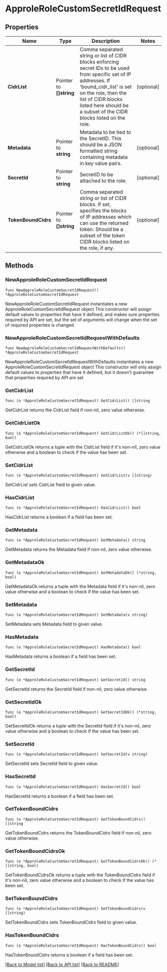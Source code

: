 # ApproleRoleCustomSecretIdRequest

## Properties

Name | Type | Description | Notes
------------ | ------------- | ------------- | -------------
**CidrList** | Pointer to **[]string** | Comma separated string or list of CIDR blocks enforcing secret IDs to be used from specific set of IP addresses. If &#39;bound_cidr_list&#39; is set on the role, then the list of CIDR blocks listed here should be a subset of the CIDR blocks listed on the role. | [optional] 
**Metadata** | Pointer to **string** | Metadata to be tied to the SecretID. This should be a JSON formatted string containing metadata in key value pairs. | [optional] 
**SecretId** | Pointer to **string** | SecretID to be attached to the role. | [optional] 
**TokenBoundCidrs** | Pointer to **[]string** | Comma separated string or list of CIDR blocks. If set, specifies the blocks of IP addresses which can use the returned token. Should be a subset of the token CIDR blocks listed on the role, if any. | [optional] 

## Methods

### NewApproleRoleCustomSecretIdRequest

`func NewApproleRoleCustomSecretIdRequest() *ApproleRoleCustomSecretIdRequest`

NewApproleRoleCustomSecretIdRequest instantiates a new ApproleRoleCustomSecretIdRequest object
This constructor will assign default values to properties that have it defined,
and makes sure properties required by API are set, but the set of arguments
will change when the set of required properties is changed

### NewApproleRoleCustomSecretIdRequestWithDefaults

`func NewApproleRoleCustomSecretIdRequestWithDefaults() *ApproleRoleCustomSecretIdRequest`

NewApproleRoleCustomSecretIdRequestWithDefaults instantiates a new ApproleRoleCustomSecretIdRequest object
This constructor will only assign default values to properties that have it defined,
but it doesn't guarantee that properties required by API are set

### GetCidrList

`func (o *ApproleRoleCustomSecretIdRequest) GetCidrList() []string`

GetCidrList returns the CidrList field if non-nil, zero value otherwise.

### GetCidrListOk

`func (o *ApproleRoleCustomSecretIdRequest) GetCidrListOk() (*[]string, bool)`

GetCidrListOk returns a tuple with the CidrList field if it's non-nil, zero value otherwise
and a boolean to check if the value has been set.

### SetCidrList

`func (o *ApproleRoleCustomSecretIdRequest) SetCidrList(v []string)`

SetCidrList sets CidrList field to given value.

### HasCidrList

`func (o *ApproleRoleCustomSecretIdRequest) HasCidrList() bool`

HasCidrList returns a boolean if a field has been set.

### GetMetadata

`func (o *ApproleRoleCustomSecretIdRequest) GetMetadata() string`

GetMetadata returns the Metadata field if non-nil, zero value otherwise.

### GetMetadataOk

`func (o *ApproleRoleCustomSecretIdRequest) GetMetadataOk() (*string, bool)`

GetMetadataOk returns a tuple with the Metadata field if it's non-nil, zero value otherwise
and a boolean to check if the value has been set.

### SetMetadata

`func (o *ApproleRoleCustomSecretIdRequest) SetMetadata(v string)`

SetMetadata sets Metadata field to given value.

### HasMetadata

`func (o *ApproleRoleCustomSecretIdRequest) HasMetadata() bool`

HasMetadata returns a boolean if a field has been set.

### GetSecretId

`func (o *ApproleRoleCustomSecretIdRequest) GetSecretId() string`

GetSecretId returns the SecretId field if non-nil, zero value otherwise.

### GetSecretIdOk

`func (o *ApproleRoleCustomSecretIdRequest) GetSecretIdOk() (*string, bool)`

GetSecretIdOk returns a tuple with the SecretId field if it's non-nil, zero value otherwise
and a boolean to check if the value has been set.

### SetSecretId

`func (o *ApproleRoleCustomSecretIdRequest) SetSecretId(v string)`

SetSecretId sets SecretId field to given value.

### HasSecretId

`func (o *ApproleRoleCustomSecretIdRequest) HasSecretId() bool`

HasSecretId returns a boolean if a field has been set.

### GetTokenBoundCidrs

`func (o *ApproleRoleCustomSecretIdRequest) GetTokenBoundCidrs() []string`

GetTokenBoundCidrs returns the TokenBoundCidrs field if non-nil, zero value otherwise.

### GetTokenBoundCidrsOk

`func (o *ApproleRoleCustomSecretIdRequest) GetTokenBoundCidrsOk() (*[]string, bool)`

GetTokenBoundCidrsOk returns a tuple with the TokenBoundCidrs field if it's non-nil, zero value otherwise
and a boolean to check if the value has been set.

### SetTokenBoundCidrs

`func (o *ApproleRoleCustomSecretIdRequest) SetTokenBoundCidrs(v []string)`

SetTokenBoundCidrs sets TokenBoundCidrs field to given value.

### HasTokenBoundCidrs

`func (o *ApproleRoleCustomSecretIdRequest) HasTokenBoundCidrs() bool`

HasTokenBoundCidrs returns a boolean if a field has been set.


[[Back to Model list]](../README.md#documentation-for-models) [[Back to API list]](../README.md#documentation-for-api-endpoints) [[Back to README]](../README.md)



